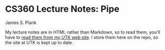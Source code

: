 # CS360 Lecture Notes: Pipe

James S. Plank

My lecture notes are in HTML rather than Markdown, so to read them,
you'll have to [read them from my UTK web site](http://web.eecs.utk.edu/~plank/plank/classes/cs360/360/notes/Pipe/lecture.html).  I store them here on the repo, so the site at UTK is 
kept up to date.

